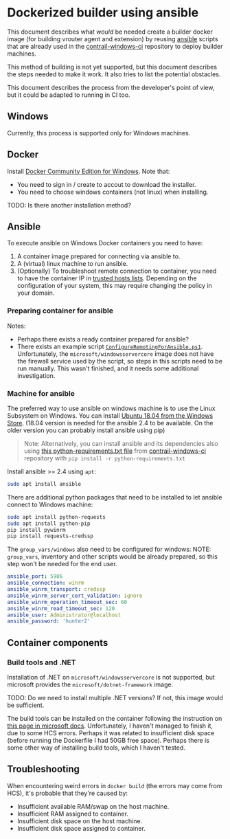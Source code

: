 # Dockerized builder using ansible

This document describes what _would_ be needed create
a builder docker image (for building vrouter agent and extension)
by reusing [ansible] scripts that are already used in
the [contrail-windows-ci] repository to deploy builder machines.

This method of building is not yet supported, but this document
describes the steps needed to make it work. It also tries to
list the potential obstacles.

This document describes the process from the developer's point
of view, but it could be adapted to running in CI too.

[ansible]: https://www.ansible.com/
[contrail-windows-ci]: https://github.com/Juniper/contrail-windows-ci

## Windows

Currently, this process is supported only for Windows machines.

## Docker

Install [Docker Community Edition for Windows][docker-ce]. Note that:

* You need to sign in / create to accout to download the installer.
* You need to choose windows containers (not linux) when installing.

TODO: Is there another installation method?

[docker-ce]: https://store.docker.com/editions/community/docker-ce-desktop-windows

## Ansible

To execute ansible on Windows Docker containers you need to have:

1. A container image prepared for connecting via ansible to.
2. A (virtual) linux machine to run ansible.
3. (Optionally) To troubleshoot remote connection to container,
   you need to have the container IP in [trusted hosts lists][trusted-hosts].
   Depending on the configuration of your system, this may require
   changing the policy in your domain.

[trusted-hosts]: http://winintro.ru/windowspowershell2corehelp.en/html/f23b65e2-c608-485d-95f5-a8c20e00f1fc.htm

### Preparing container for ansible

Notes:

* Perhaps there exists a ready container prepared for ansible?
* There exists an example script [`ConfigureRemotingForAnsible.ps1`][configure-remoting].
  Unfortunately, the `microsoft/windowsservercore` image does not have the firewall
  service used by the script, so steps in this scripts need to be run manually.
  This wasn't finished, and it needs some additional investigation.

[configure-remoting]: https://github.com/ansible/ansible/blob/devel/examples/scripts/ConfigureRemotingForAnsible.ps1 

### Machine for ansible

The preferred way to use ansible on windows machine is to use
the Linux Subsystem on Windows. You can install [Ubuntu 18.04
from the Windows Store][wsl-ubuntu-store]. (18.04 version is
needed for the ansible 2.4 to be available. On the older
version you can probably install ansible using pip)

> Note: Alternatively, you can install ansible and its dependencies also
> using [this python-requirements.txt file][ansible-requirements-txt]
> from [contrail-windows-ci] repository with
> `pip install -r python-requirements.txt`

[ansible-requirements-txt]: https://github.com/Juniper/contrail-windows-ci/blob/development/ansible/python-requirements.txt

Install ansible >= 2.4 using `apt`:

```bash
sudo apt install ansible
```

There are additional python packages that need to be installed
to let ansible connect to Windows machine:

```bash
sudo apt install python-requests
sudo apt install python-pip
pip install pywinrm
pip install requests-credssp
```

The `group_vars/windows` also need to be configured for windows:
NOTE: `group_vars`, inventory and other scripts would be
already prepared, so this step won't be needed for the end user.

```yaml
ansible_port: 5986
ansible_connection: winrm
ansible_winrm_transport: credssp
ansible_winrm_server_cert_validation: ignore
ansible_winrm_operation_timeout_sec: 60
ansible_winrm_read_timeout_sec: 120
ansible_user: Administrator@localhost
ansible_password: 'hunter2'
```

[wsl-ubuntu-store]: https://www.microsoft.com/en-us/p/ubuntu-1804/9n9tngvndl3q

## Container components

### Build tools and .NET

Installation of .NET on `microsoft/windowsservercore` is not supported,
but microsoft provides the `microsoft/dotnet-framework` image.

TODO: Do we need to install multiple .NET versions? If not,
this image would be sufficient.

The build tools can be installed on the container following
the instruction on [this page in microsoft docs][build-tools-container].
Unfortunately, I haven't managed to finish it, due to some
HCS errors. Perhaps it was related to insufficient disk
space (before running the Dockerfile I had 50GB free space).
Perhaps there is some other way of installing build tools,
which I haven't tested.

[build-tools-container]: https://docs.microsoft.com/en-us/visualstudio/install/build-tools-container


## Troubleshooting

When encountering weird errors in `docker build`
(the errors may come from HCS), it's probable that they're caused by:

* Insufficient available RAM/swap on the host machine.
* Insufficient RAM assigned to container.
* Insufficient disk space on the host machine.
* Insufficient disk space assigned to container.
